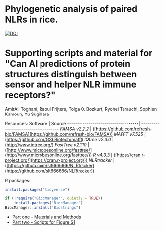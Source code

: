 # Phylogenetic analysis of paired NLRs in rice.

[![DOI](https://img.shields.io/badge/bioRxiv-doi.org/10.1101/2024.11.24.625045-BE2634.svg)](https://doi.org/10.1101/2024.11.24.625045)

# Supporting scripts and material for "Can AI predictions of protein structures distinguish between sensor and helper NLR immune receptors?"

AmirAli Toghani, Raoul Frijters, Tolga O. Bozkurt, Ryohei Terauchi, Sophien Kamoun, Yu Sugihara


Resources:
Software                            | Source
------------------------------------| ------------------------------------
*FAMSA v2.2.2*                      | ([https://github.com/refresh-bio/FAMSA](https://github.com/refresh-bio/FAMSA))
*MAFFT v7.525*                      | (https://github.com/GSLBiotech/mafft)
*IQtree v2.3.0*                     | (http://www.iqtree.org/)
*FastTree v2.1.10*                  | ([http://www.microbesonline.org/fasttree/](http://www.microbesonline.org/fasttree/))
*R v4.3.3*                          | ([https://cran.r-project.org/](https://cran.r-project.org/))
*NLRtracker*                        | ([https://github.com/slt666666/NLRtracker](https://github.com/slt666666/NLRtracker))



R packages:
```R
install.packages("tidyverse")

if (!require("BiocManager", quietly = TRUE))
    install.packages("BiocManager")
BiocManager::install("Biostrings")
```


* [Part one - Materials and Methods](/01_materials_and_methods.md)
* [Part two - Scripts for Figure S1](/02_Figure_S1.md)
